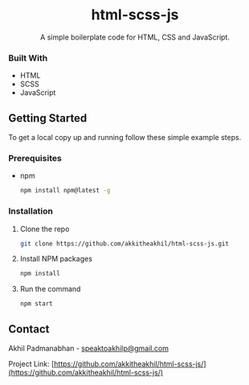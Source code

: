 <p align="center">
  <h1 align="center">html-scss-js</h1>

  <p align="center">
   A simple boilerplate code for HTML, CSS and JavaScript.
</p>

### Built With

* HTML
* SCSS
* JavaScript

<!-- GETTING STARTED -->
## Getting Started

To get a local copy up and running follow these simple example steps.

### Prerequisites

* npm
  ```sh
  npm install npm@latest -g
  ```

### Installation

1. Clone the repo
   ```sh
   git clone https://github.com/akkitheakhil/html-scss-js.git
   ```
2. Install NPM packages
   ```sh
   npm install
   ```
3. Run the command
   ```sh
   npm start
   ```

<!-- CONTACT -->
## Contact

Akhil Padmanabhan - speaktoakhilp@gmail.com

Project Link: [https://github.com/akkitheakhil/html-scss-js/](https://github.com/akkitheakhil/html-scss-js/)
